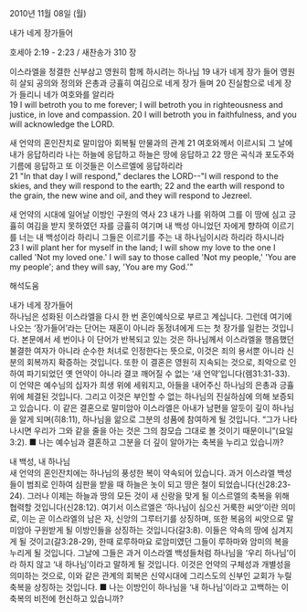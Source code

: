 2010년 11월 08일 (월)

내가 네게 장가들어



호세아 2:19 - 2:23 / 새찬송가 310 장


이스라엘을 정결한 신부삼고 영원히 함께 하시려는 하나님 
19 내가 네게 장가 들어 영원히 살되 공의와 정의와 은총과 긍휼히 여김으로 네게 장가 들며 20 진실함으로 네게 장가 들리니 네가 여호와를 알리라  
19 I will betroth you to me forever; I will betroth you in righteousness and justice, in love and compassion. 20 I will betroth you in faithfulness, and you will acknowledge the LORD. 

새 언약의 혼인잔치로 말미암아 회복될 만물과의 관계
21 여호와께서 이르시되 그 날에 내가 응답하리라 나는 하늘에 응답하고 하늘은 땅에 응답하고 22 땅은 곡식과 포도주와 기름에 응답하고 또 이것들은 이스르엘에 응답하리라  
21 "In that day I will respond," declares the LORD--"I will respond to the skies, and they will respond to the earth; 22 and the earth will respond to the grain, the new wine and oil, and they will respond to Jezreel. 

새 언약의 시대에 일어날 이방인 구원의 역사 
23 내가 나를 위하여 그를 이 땅에 심고 긍휼히 여김을 받지 못하였던 자를 긍휼히 여기며 내 백성 아니었던 자에게 향하여 이르기를 너는 내 백성이라 하리니 그들은 이르기를 주는 내 하나님이시라 하리라 하시니라  
23 I will plant her for myself in the land; I will show my love to the one I called 'Not my loved one.' I will say to those called 'Not my people,' 'You are my people'; and they will say, 'You are my God.'"

해석도움





내가 네게 장가들어  
하나님은 성화된 이스라엘을 다시 한 번 혼인예식으로 부르고 계십니다. 그런데 여기에 나오는 ‘장가들어’라는 단어는 재혼이 아니라 동정녀에게 드는 첫 장가를 일컫는 것입니다. 본문에서 세 번이나 이 단어가 반복되고 있는 것은 하나님께서 이스라엘을 행음했던 불결한 여자가 아니라 순수한 처녀로 인정한다는 뜻으로, 이것은 죄의 용서뿐 아니라 신분의 회복까지 확증하는 것입니다. 또한 이 결혼은 영원히 지속되는 것으로, 죄악으로 인하여 파기되었던 옛 언약이 아니라 결코 깨어질 수 없는 ‘새 언약’입니다(렘31:31-33). 이 언약은 예수님의 십자가 희생 위에 세워지고, 아들을 내어주신 하나님의 은총과 긍휼 위에 체결된 것입니다. 그리고 이것은 부인할 수 없는 하나님의 진실하심에 의해 보증되고 있습니다. 이 같은 결혼으로 말미암아 이스라엘은 아내가 남편을 알듯이 깊이 하나님을 알게 되며(히8:11), 하나님을 앎으로 그분의 성품에 참여하게 될 것입니다. “그가 나타나시면 우리가 그와 같을 줄을 아는 것은 그의 참모습 그대로 볼 것이기 때문이니”(요일3:2).
■ 나는 예수님과 결혼하고 그분을 더 깊이 알아가는 축복을 누리고 있습니까? 

내 백성, 내 하나님  
새 언약의 혼인잔치에는 하나님의 풍성한 복이 약속되어 있습니다. 과거 이스라엘 백성들이 범죄로 인하여 심판을 받을 때 하늘은 놋이 되고 땅은 철이 되었습니다(신28:23-24). 그러나 이제는 하늘과 땅의 모든 것이 새 신랑을 맞게 될 이스르엘의 축복을 위해 협력할 것입니다(신28:12). 여기서 이스르엘은 ‘하나님이 심으신 거룩한 씨앗’이란 의미로, 이는 곧 이스라엘의 남은 자, 신앙의 그루터기를 상징하며, 또한 복음의 씨앗으로 말미암아 구원받게 될 이방인들을 상징하는 것입니다(갈3:8). 이들은 약속의 땅에 심겨지게 될 것이고(갈3:28-29), 한때 로루하마요 로암미였던 그들이 루하마와 암미의 복을 누리게 될 것입니다. 그날에 그들은 과거 이스라엘 백성들처럼 하나님을 ‘우리 하나님’이라 하지 않고 ‘내 하나님’이라고 말하게 될 것입니다. 이것은 언약의 구체성과 개별성을 의미하는 것으로, 이와 같은 관계의 회복은 신약시대에 그리스도의 신부인 교회가 누릴 축복을 상징하는 것입니다.
■ 나는 이방인이 하나님을 ‘내 하나님’이라고 고백하는 이 축복의 비전에 헌신하고 있습니까?